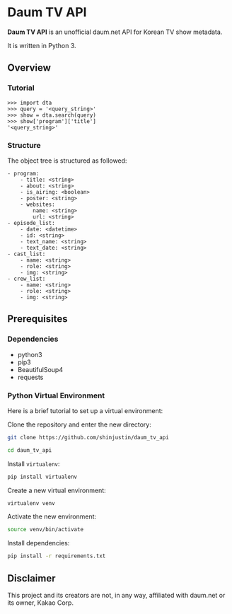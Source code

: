 # Daum TV API

**Daum TV API** is an unofficial daum.net API for Korean TV show metadata.

It is written in Python 3.

## Overview

### Tutorial

```python3
>>> import dta
>>> query = '<query_string>'
>>> show = dta.search(query)
>>> show['program']['title']
'<query_string>'
```

### Structure

The object tree is structured as followed:

```
- program:
    - title: <string>
    - about: <string>
    - is_airing: <boolean>
    - poster: <string>
    - websites:
        name: <string>
        url: <string>
- episode_list:
    - date: <datetime>
    - id: <string>
    - text_name: <string>
    - text_date: <string>
- cast_list:
    - name: <string>
    - role: <string>
    - img: <string>
- crew_list:
    - name: <string>
    - role: <string>
    - img: <string>
```

## Prerequisites

### Dependencies

- python3
- pip3
- BeautifulSoup4
- requests

### Python Virtual Environment

Here is a brief tutorial to set up a virtual environment:

Clone the repository and enter the new directory:

```bash
git clone https://github.com/shinjustin/daum_tv_api
```

```bash
cd daum_tv_api
```

Install `virtualenv`:

```bash
pip install virtualenv
```

Create a new virtual environment:
```bash
virtualenv venv
```

Activate the new environment:

```bash
source venv/bin/activate
```

Install dependencies:

```bash
pip install -r requirements.txt
```

## Disclaimer

This project and its creators are not, in any way, affiliated with daum.net or its owner, Kakao Corp.
